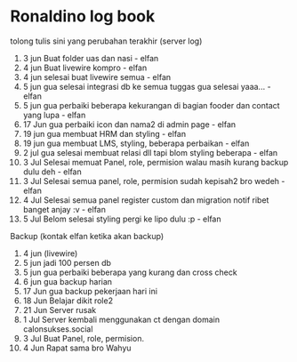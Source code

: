 # Ronaldino log book

tolong tulis sini yang perubahan terakhir (server log)

1. 3 jun Buat folder uas dan nasi - elfan
2. 4 jun Buat livewire kompro - elfan
3. 4 jun selesai buat livewire semua - elfan
4. 5 jun gua selesai integrasi db ke semua tuggas gua selesai yaaa... - elfan
5. 5 jun gua perbaiki beberapa kekurangan di bagian fooder dan contact yang lupa - elfan
6. 17 Jun gua perbaiki icon dan nama2 di admin page - elfan
7. 19 jun gua membuat HRM dan styling - elfan
8. 19 jun gua membuat LMS, styling, beberapa perbaikan - elfan
9. 2 jul gua selesai membuat relasi dll tapi blom styling beberapa - elfan
10. 3 Jul Selesai memuat Panel, role, permision walau masih kurang backup dulu deh - elfan
11. 3 Jul Selesai semua panel, role, permision sudah kepisah2 bro wedeh - elfan
11. 4 Jul Selesai semua panel register custom dan migration notif ribet banget anjay :v - elfan
12. 5 Jul Belom selesai styling pergi ke lipo dulu :p - elfan


Backup (kontak elfan ketika akan backup)

1. 4 jun (livewire)
2. 5 jun jadi 100 persen db
3. 5 jun gua perbaiki beberapa yang kurang dan cross check
4. 6 jun gua backup harian
5. 17 Jun gua backup pekerjaan hari ini
6. 18 Jun Belajar dikit role2
7. 21 Jun Server rusak
8. 1 Jul Server kembali menggunakan ct dengan domain calonsukses.social
9. 3 Jul Buat Panel, role, permision.
10. 4 Jun Rapat sama bro Wahyu
